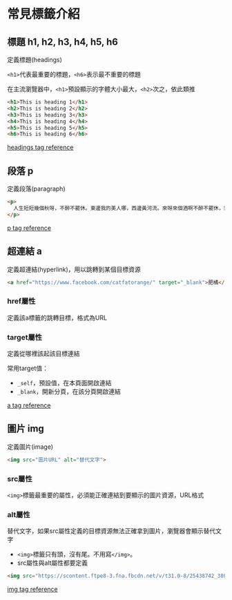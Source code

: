 # 常見標籤介紹

## 標題 h1, h2, h3, h4, h5, h6

定義標題(headings)

```<h1>```代表最重要的標題，```<h6>```表示最不重要的標題

在主流瀏覽器中，```<h1>```預設顯示的字體大小最大，```<h2>```次之，依此類推

```html
<h1>This is heading 1</h1>
<h2>This is heading 2</h2>
<h3>This is heading 3</h3>
<h4>This is heading 4</h4>
<h5>This is heading 5</h5>
<h6>This is heading 6</h6> 
```

[headings tag reference]("https://www.w3schools.com/tags/tag_hn.asp")

## 段落 p

定義段落(paragraph)

```html
<p>
  人生短短幾個秋呀，不醉不罷休。東邊我的美人哪，西邊黃河流。來呀來個酒啊不醉不罷休，愁情煩事別放心頭。
</p>
```

[p tag reference](https://www.w3schools.com/tags/tag_p.asp)

## 超連結 a

定義超連結(hyperlink)，用以跳轉到某個目標資源

```html
<a href="https://www.facebook.com/catfatorange/" target="_blank">肥橘</a>
```

### href屬性
定義該a標籤的跳轉目標，格式為URL

### target屬性
定義從哪裡該起該目標連結

常用target值：
- ```_self```，預設值，在本頁面開啟連結
- ```_blank```，開新分頁，在該分頁開啟連結

[a tag reference](https://www.w3schools.com/tags/tag_a.asp)

## 圖片 img
定義圖片(image)

```html
<img src="圖片URL" alt="替代文字">
```

### src屬性
```<img>```標籤最重要的屬性，必須能正確連結到要顯示的圖片資源，URL格式

### alt屬性
替代文字，如果src屬性定義的目標資源無法正確拿到圖片，瀏覽器會顯示替代文字

- ```<img>```標籤只有頭，沒有尾。不用寫```</img>```。
- src屬性與alt屬性都要定義

```html
<img src="https://scontent.ftpe8-3.fna.fbcdn.net/v/t31.0-8/25438742_380943475692311_4898207953166700082_o.jpg?_nc_cat=106&_nc_ht=scontent.ftpe8-3.fna&oh=6828cc16901681afdefcfb801d7b1f6f&oe=5C81C095" alt="肥橘">
```

[img tag reference](https://www.w3schools.com/tags/tag_img.asp)
